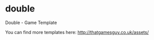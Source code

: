 # double
Double - Game Template

You can find more templates here: http://thatgamesguy.co.uk/assets/
